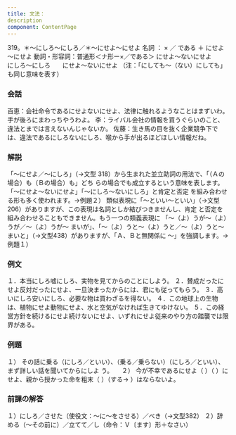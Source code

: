 ```yaml
---
title: 文法：
description
component: ContentPage
---
```



319。＊～にしろ～にしろ／＊～にせよ～にせよ
名詞 ： × ／ である ＋ にせよ～にせよ
動詞・形容詞：普通形＜ナ形ー×／である＞ にせよ～ないにせよ
      にしろ～にしろ
      にせよ～ないにせよ
（注：「にしても～（ない）にしても」も同じ意味を表す）
### 会話
百恵：会社命令であるにせよないにせよ、法律に触れるようなことはまずいわ。手が後ろにまわっちやうわよ。
李：ライバル会社の情報を買うぐらいのこと、違法とまでは言えないんじゃないか。
佐藤：生き馬の目を抜く企業競争下では、違法であるにしろないにしろ、喉から手が出るほどほしい情報だね。
### 解説
「～にせよ／～にしろ」（→文型 318）から生まれた並立助詞の用法で、「（Ａの場合）も（Ｂの場合）も」どち らの場合でも成立するという意味を表します。「～にせよ～ないにせよ」「～にしろ～ないにしろ」と肯定と否定 を組み合わせる形も多く使われます。→例題２）
類似表現に「～といい～といい」（→文型 206）がありますが、この表現は名詞としか結びつきませんし、肯定 と否定を組み合わせることもできません。もう一つの類義表現に 「～（よ）うが～（よ）うが／～（よ）うが～ まいが」、「～（よ）うと～（よ）うと／～（よ）うと～まいと」（→文型438）がありますが、「Ａ、Ｂと無関係に
～」を強調します。→例題１）
### 例文
１．本当にしろ嘘にしろ、実物を見てからのことにしよう。
２．賛成だったにせよ反対だったにせよ、一旦決まったからには、君にも従ってもらう。
３．高いにしろ安いにしろ、必要な物は買わざるを得ない。
４．この地球上の生物は、植物にせよ動物にせよ、水と空気がなければ生きてゆけない。
５．この経営方針を続けるにせよ続けないにせよ、いずれにせよ従来のやり方の踏襲では限界がある。
### 例題
１） その話に乗る（にしろ／といい）、（乗る／乗らない）（にしろ／といい）、まず詳しい話を聞いてからにしよ
う。    
２） 今が不幸であるにせよ（ ）（ ）にせよ、親から授かった命を粗末（ ）（する→ ）はならないよ。
### 前課の解答
１）にしろ／させた（使役文：～に～をさせる）／べき（→文型382）
２）辞める（～その前に）／立てて／し（命令：Ｖ〔ます〕形＋なさい）
